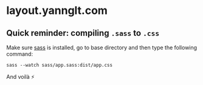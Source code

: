 # layout.yannglt.com

## Quick reminder: compiling `.sass` to `.css`
Make sure [sass](https://sass-lang.com/install) is installed, go to base directory and then type the following command:
```
sass --watch sass/app.sass:dist/app.css
```
And voilà ⚡️